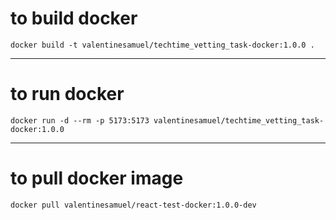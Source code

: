 # to build docker
```
docker build -t valentinesamuel/techtime_vetting_task-docker:1.0.0 .
```
-------
# to run docker
```
docker run -d --rm -p 5173:5173 valentinesamuel/techtime_vetting_task-docker:1.0.0
```
-------
# to pull docker image
```
docker pull valentinesamuel/react-test-docker:1.0.0-dev
```